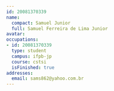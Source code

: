 ```yaml
---
id: 20081370339
name:
  compact: Samuel Junior
  full: Samuel Ferreira de Lima Junior
avatar:
occupations:
- id: 20081370339
  type: student
  campus: ifpb-jp
  course: cstsi
  isFinished: true
addresses:
  email: sams862@yahoo.com.br
---
```

